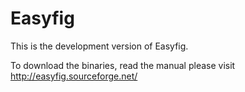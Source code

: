 Easyfig
=======

This is the development version of Easyfig.

To download the binaries, read the manual please visit http://easyfig.sourceforge.net/
